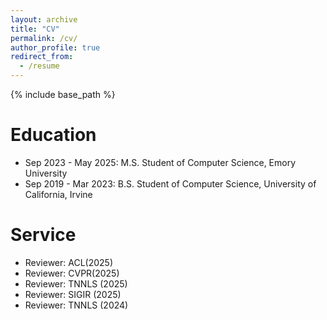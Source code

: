 ```yaml
---
layout: archive
title: "CV"
permalink: /cv/
author_profile: true
redirect_from:
  - /resume
---
```


{% include base_path %}

Education
======
* Sep 2023 - May 2025: M.S. Student of Computer Science, Emory University
* Sep 2019 - Mar 2023: B.S. Student of Computer Science, University of California, Irvine
  
Service
======
* Reviewer: ACL(2025)
* Reviewer: CVPR(2025)
* Reviewer: TNNLS (2025)
* Reviewer: SIGIR (2025)
* Reviewer: TNNLS (2024)

